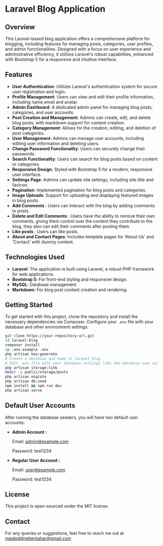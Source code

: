 # Laravel Blog Application

## Overview
This Laravel-based blog application offers a comprehensive platform for blogging, including features for managing posts, categories, user profiles, and admin functionalities. Designed with a focus on user experience and administrative efficiency, it utilizes Laravel's robust capabilities, enhanced with Bootstrap 5 for a responsive and intuitive interface.

## Features

- **User Authentication**: Utilizes Laravel's authentication system for secure user registration and login.
- **Profile Management**: Users can view and edit their profile information, including name,email and avatar.
- **Admin Dashboard**: A dedicated admin panel for managing blog posts, categories, and user accounts.
- **Post Creation and Management**: Admins can create, edit, and delete blog posts, with markdown support for content creation.
- **Category Management**: Allows for the creation, editing, and deletion of post categories.
- **User Management**: Admins can manage user accounts, including editing user information and deleting users.
- **Change Password Functionality**: Users can securely change their passwords.
- **Search Functionality**: Users can search for blog posts based on content or categories.
- **Responsive Design**: Styled with Bootstrap 5 for a modern, responsive user interface.
- **Settings Page**: Admins can update site settings, including site title and favicon.
- **Pagination**: Implemented pagination for blog posts and categories.
- **Image Uploads**: Support for uploading and displaying featured images in blog posts.
- **Add Comments** : Users can interact with the blog by adding comments to posts.
- **Delete and Edit Comments** : Users have the ability to remove their own comments, giving them control over the content they contribute to the blog, they also can edit their comments after posting them.
- **Like posts** : Users can like posts.
- **About and Contact Pages**: Includes template pages for 'About Us' and 'Contact' with dummy content.

## Technologies Used

- **Laravel**: The application is built using Laravel, a robust PHP framework for web applications.
- **Bootstrap 5**: For front-end styling and responsive design.
- **MySQL**: Database management.
- **Markdown**: For blog post content creation and rendering.

## Getting Started

To get started with this project, clone the repository and install the necessary dependencies via Composer. Configure your `.env` file with your database and other environment settings.

```bash
git clone https://your-repository-url.git
cd laravel-blog
composer install
cp .env.example .env
php artisan key:generate
# Create a database and name it laravel_blog
# Edit .env file with your database settings like the database user with his password
php artisan storage:link
mkdir -p public/storage/posts
php artisan migrate
php artisan db:seed
npm install && npm run dev
php artisan serve
```

## Default User Accounts

After running the database seeders, you will have two default user accounts:
- **Admin Account :**

  Email: admin@example.com
  
  Password: test1234

- **Regular User Account :**

  Email: user@example.com
  
  Password: test1234

## License

This project is open-sourced under the MIT license.

## Contact

For any queries or suggestions, feel free to reach me  out at majdeddinebentahar@gmail.com
